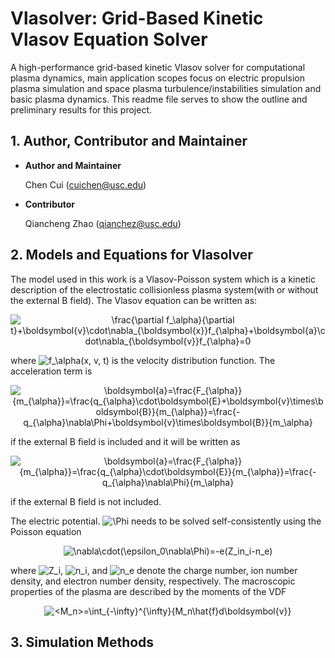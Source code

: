 # **Vlasolver: Grid-Based Kinetic Vlasov Equation Solver**

A high-performance grid-based kinetic Vlasov solver for computational plasma dynamics, main application scopes focus on electric propulsion plasma simulation and space plasma turbulence/instabilities simulation and basic plasma dynamics. This readme file serves to show the outline and preliminary results for this project.

## 1. **Author, Contributor and Maintainer**
* **Author and Maintainer**
          
    Chen Cui (cuichen@usc.edu)

* **Contributor**  
    
    Qiancheng Zhao (qianchez@usc.edu)

## 2. **Models and Equations for Vlasolver**
The model used in this work is a Vlasov-Poisson system which is a kinetic description of the electrostatic collisionless plasma system(with or without the external B field). The Vlasov equation can be written as:
<p align="center">
<img src="https://latex.codecogs.com/gif.latex?\frac{\partial&space;f_\alpha}{\partial&space;t}&plus;\boldsymbol{v}\cdot\nabla_{\boldsymbol{x}}f_{\alpha}&plus;\boldsymbol{a}\cdot\nabla_{\boldsymbol{v}}f_{\alpha}=0" title="\frac{\partial f_\alpha}{\partial t}+\boldsymbol{v}\cdot\nabla_{\boldsymbol{x}}f_{\alpha}+\boldsymbol{a}\cdot\nabla_{\boldsymbol{v}}f_{\alpha}=0" />
</p>
where <img src="https://latex.codecogs.com/gif.latex?f_\alpha(x,&space;v,&space;t)" title="f_\alpha(x, v, t)" /> is the velocity distribution function. The acceleration term  is
<p align="center">
<img src="https://latex.codecogs.com/gif.latex?\boldsymbol{a}=\frac{F_{\alpha}}{m_{\alpha}}=\frac{q_{\alpha}\cdot\boldsymbol{E}&plus;\boldsymbol{v}\times\boldsymbol{B}}{m_{\alpha}}=\frac{-q_{\alpha}\nabla\Phi&plus;\boldsymbol{v}\times\boldsymbol{B}}{m_\alpha}" title="\boldsymbol{a}=\frac{F_{\alpha}}{m_{\alpha}}=\frac{q_{\alpha}\cdot\boldsymbol{E}+\boldsymbol{v}\times\boldsymbol{B}}{m_{\alpha}}=\frac{-q_{\alpha}\nabla\Phi+\boldsymbol{v}\times\boldsymbol{B}}{m_\alpha}" />
</p>
if the external B field is included and it will be written as
<p align="center">
<img src="https://latex.codecogs.com/gif.latex?\boldsymbol{a}=\frac{F_{\alpha}}{m_{\alpha}}=\frac{q_{\alpha}\cdot\boldsymbol{E}}{m_{\alpha}}=\frac{-q_{\alpha}\nabla\Phi}{m_\alpha}" title="\boldsymbol{a}=\frac{F_{\alpha}}{m_{\alpha}}=\frac{q_{\alpha}\cdot\boldsymbol{E}}{m_{\alpha}}=\frac{-q_{\alpha}\nabla\Phi}{m_\alpha}" />
</p>
if the external B field is not included.

The  electric potential. <img src="https://latex.codecogs.com/gif.latex?\Phi" title="\Phi" /> needs to be solved self-consistently  using the Poisson equation
<p align="center">
<img src="https://latex.codecogs.com/gif.latex?\nabla\cdot(\epsilon_0\nabla\Phi)=-e(Z_in_i-n_e)" title="\nabla\cdot(\epsilon_0\nabla\Phi)=-e(Z_in_i-n_e)" />
</p>
where  <img src="https://latex.codecogs.com/gif.latex?Z_i" title="Z_i" />, <img src="https://latex.codecogs.com/gif.latex?n_i" title="n_i" />, and <img src="https://latex.codecogs.com/gif.latex?n_e" title="n_e" /> denote the charge number, ion number density, and electron number density, respectively. 
The macroscopic properties of the plasma are described  by the moments  of the VDF
<p align="center">
<img src="https://latex.codecogs.com/gif.latex?<M_n>=\int_{-\infty}^{\infty}{M_n\hat{f}d\boldsymbol{v}}" title="<M_n>=\int_{-\infty}^{\infty}{M_n\hat{f}d\boldsymbol{v}}" />
</p>

## 3. **Simulation Methods**

